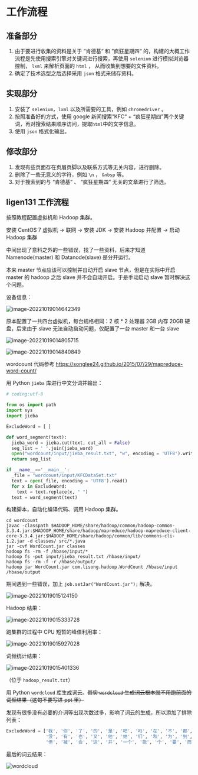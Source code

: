 # 工作流程

## 准备部分
1. 由于要进行收集的资料是关于 “肯德基“ 和 ”疯狂星期四“ 的，构建的大概工作流程是先使用搜索引擎对关键词进行搜索，再使用 `selenium` 进行模拟浏览器控制， `lxml` 来解析页面的 `html` ， 从而收集到想要的文件资料。
2. 确定了技术选型之后选择采用 `json` 格式来储存资料。

## 实现部分
1. 安装了 `selenium`，`lxml` 以及所需要的工具，例如 `chromedriver` 。
2. 按照准备好的方式，使用 google 新闻搜索”KFC“ + “疯狂星期四”两个关键词，再对搜索结果顺序访问，提取`html`中的文字信息。
3. 使用 `json` 格式化输出。

## 修改部分
1. 发现有些页面存在页眉页脚以及联系方式等无关内容，进行删除。
2. 删除了一些无意义的字符，例如 `\n` ， `&nbsp` 等。
3. 对于搜索到的与 “肯德基” 、 “疯狂星期四” 无关的文章进行了筛选。

## ligen131 工作流程

按照教程配置虚拟机和 Hadoop 集群。

安装 CentOS 7 虚拟机 -> 联网 -> 安装 JDK -> 安装 Hadoop 并配置 -> 启动 Hadoop 集群

中间出现了意料之外的一些错误，找了一些资料，后来才知道 Namenode(master) 和 Datanode(slave) 是分开运行。

本来 master 节点应该可以控制并自动开启 slave 节点，但是在实际中开启 master 的 hadoop 之后 slave 并不会自动开启。于是手动启动 slave 暂时解决这个问题。

设备信息：

![image-20221019014642349](./work_log.assets/image-20221019014642349.png)

原本配置了一共四台虚拟机，每台规格相同：2 核 * 2 处理器 2GB 内存 20GB 硬盘，后来由于 slave 无法自动启动问题，仅配置了一台 master 和一台 slave

![image-20221019014805715](./work_log.assets/image-20221019014805715.png)

![image-20221019014840849](./work_log.assets/image-20221019014840849.png)

wordcount 代码参考 <https://songlee24.github.io/2015/07/29/mapreduce-word-count/>

用 Python `jieba` 库进行中文分词并输出：

```python
# coding:utf-8

from os import path
import sys
import jieba

ExcludeWord = [ ]

def word_segment(text):
  jieba_word = jieba.cut(text, cut_all = False)
  seg_list = ' '.join(jieba_word)
  open("wordcount/input/jieba_result.txt", "w", encoding = 'UTF8').write(seg_list)
  return seg_list

if __name__=='__main__':
  _file = "wordcount/input/KFCDataSet.txt"
  text = open(_file, encoding = 'UTF8').read()
  for x in ExcludeWord:
    text = text.replace(x, " ")
  text = word_segment(text)
```

构建脚本，自动化编译代码、调用 Hadoop 集群。

```shell
cd wordcount
javac -classpath $HADOOP_HOME/share/hadoop/common/hadoop-common-3.3.4.jar:$HADOOP_HOME/share/hadoop/mapreduce/hadoop-mapreduce-client-core-3.3.4.jar:$HADOOP_HOME/share/hadoop/common/lib/commons-cli-1.2.jar -d classes/ src/*.java
jar -cvf WordCount.jar classes
hadoop fs -rm -f /hbase/input/*
hadoop fs -put input/jieba_result.txt /hbase/input/
hadoop fs -rm -f -r /hbase/output/
hadoop jar WordCount.jar com.lisong.hadoop.WordCount /hbase/input /hbase/output
```

期间遇到一些错误，加上 `job.setJar("WordCount.jar");` 解决。

![image-20221019015124150](./work_log.assets/image-20221019015124150.png)

Hadoop 结果：

![image-20221019015333728](./work_log.assets/image-20221019015333728.png)

跑集群的过程中 CPU 短暂的峰值利用率：

![image-20221019015927028](./work_log.assets/image-20221019015927028.png)

词频统计结果：

![image-20221019015401336](./work_log.assets/image-20221019015401336.png)

（位于 `hadoop_result.txt`）

用 Python `wordcloud` 库生成词云。~~其实 `wordcloud` 生成词云根本就不用跑前面的词频结果（这句不要写进 ppt 里）~~ 

发现有很多没有必要的介词等出现次数过多，影响了词云的生成，所以添加了排除列表：

```python
ExcludeWord = ['我', '你', '了', '的', '是', '吧', '吗', '在', '不', '都', '就', 
               '没', '有', '也', '又', '他', '她', '们', '和', '为', '到', '还',
               '但', '被', '会', '这', '并', '一个', '能', '个', '要', '而']
```

最后的词云结果：

![wordcloud](./wordcloud.png)
